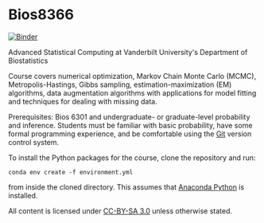 # Bios8366

[![Binder](http://mybinder.org/badge.svg)](http://mybinder.org:/repo/fonnesbeck/bios8366)

Advanced Statistical Computing at Vanderbilt University's Department of Biostatistics

Course covers numerical optimization, Markov Chain Monte Carlo (MCMC), Metropolis-Hastings, Gibbs sampling, estimation-maximization (EM) algorithms, data augmentation algorithms with applications for model fitting and techniques for dealing with missing data.

Prerequisites: Bios 6301 and undergraduate- or graduate-level probability and inference. Students must be familiar with basic probability, have some formal programming experience, and be comfortable using the [Git](http://git-scm.com) version control system.

To install the Python packages for the course, clone the repository and run:

`conda env create -f environment.yml`

from inside the cloned directory. This assumes that [Anaconda Python](https://www.continuum.io/downloads) is installed.

All content is licensed under [CC-BY-SA 3.0](http://creativecommons.org/licenses/by-sa/3.0/) unless otherwise stated.
